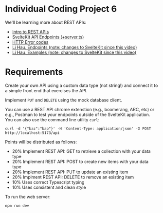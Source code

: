 # Individual Coding Project 6

We'll be learning more about REST APIs:

* [Intro to REST APIs](https://www.geeksforgeeks.org/rest-api-introduction/)
* [SvelteKit API Endpoints (+server.ts)](https://kit.svelte.dev/docs/routing#server)
* [HTTP Error codes](https://restfulapi.net/http-status-codes/)
* [Li Hau, Endpoints (note: changes to SvelteKit since this video)](https://youtu.be/FSCUj7DgfUE)
* [Li Hau, Examples (note: changes to SvelteKit since this video)](https://youtu.be/rHckl5bZtpE)

# Requirements

Create your own API using a custom data type (not string!) and connect it to a simple front end that exercises the API.

Implement `PUT` and `DELETE` using the mock database client.

You can use a REST API chrome extenstion (e.g., boomerang, ARC, etc) or e.g., Postman to test your endpoints outside of the SvelteKit application. You can also use the command line utility `curl`:

```
curl -d '{"baz":"bap"}' -H 'Content-Type: application/json' -X POST http://localhost:5173/api
```

Points will be distributed as follows:

- 20% Implement REST API: GET to retrieve a collection with your data type
- 20% Implement REST API: POST to create new items with your data type
- 20% Implement REST API: PUT to update an existing item
- 20% Implment REST API: DELETE to remove an existing item
- 10% Uses correct Typescript typing
- 10% Uses consistent and clean style

To run the web server:

    npm run dev
  
